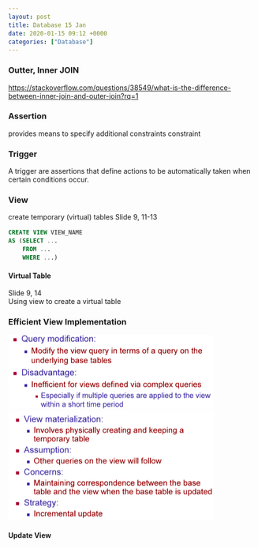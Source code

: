 ```yaml
---
layout: post
title: Database 15 Jan
date: 2020-01-15 09:12 +0000
categories: ["Database"]
---
```

### Outter, Inner JOIN
https://stackoverflow.com/questions/38549/what-is-the-difference-between-inner-join-and-outer-join?rq=1
### Assertion
provides  means to specify additional constraints
constraint 
### Trigger
A trigger are assertions that define actions to be automatically taken when certain conditions occur.
### View
create temporary (virtual) tables
Slide 9, 11-13
```sql
CREATE VIEW VIEW_NAME
AS (SELECT ...
    FROM ...
    WHERE ...)
```
#### Virtual Table
Slide 9, 14  
Using view to create a virtual table
### Efficient View Implementation
![](/assets/img/2020-01-15-11-29-36.png)
![](/assets/img/2020-01-15-11-29-54.png)
#### Update View
